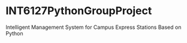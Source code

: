 # INT6127PythonGroupProject
Intelligent Management System for Campus Express Stations Based on Python
